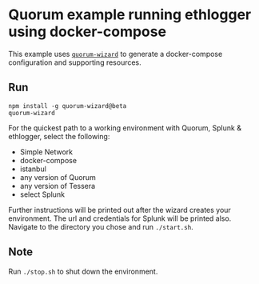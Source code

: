 # Quorum example running ethlogger using docker-compose

This example uses [`quorum-wizard`]() to generate a docker-compose configuration and supporting resources.

## Run

```sh-session
npm install -g quorum-wizard@beta
quorum-wizard
```

For the quickest path to a working environment with Quorum, Splunk & ethlogger, select the following:
 - Simple Network
 - docker-compose
 - istanbul
 - any version of Quorum
 - any version of Tessera
 - select Splunk

Further instructions will be printed out after the wizard creates your environment. The url and credentials for Splunk will be printed also. Navigate to the directory you chose and run `./start.sh`.

## Note

Run `./stop.sh` to shut down the environment.
